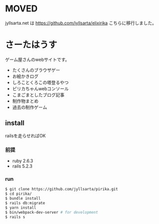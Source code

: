# MOVED

jyllsarta.net は 
https://github.com/jyllsarta/elixirika
こちらに移行しました。

# さーたはうす

ゲーム屋さんのwebサイトです。

* たくさんのブラウザゲー
* お絵かきログ
* しろことくろこの塔登るやつ
* ピリカちゃんwebコンソール
* こまごまとしたブログ記事
* 制作物まとめ
* 過去の制作ゲーム

## install

railsを走らせればOK

### 前提

* ruby 2.6.3
* rails 5.2.3

### run

```sh
$ git clone https://github.com/jyllsarta/pirika.git
$ cd pirika/
$ bundle install
$ rails db:migrate
$ yarn install
$ bin/webpack-dev-server # for development
$ rails s
```
